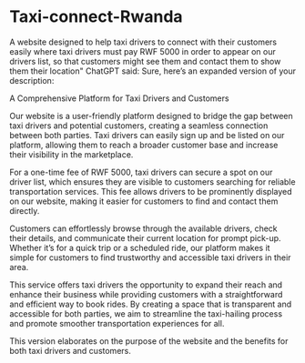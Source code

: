 # Taxi-connect-Rwanda
A website designed to help taxi drivers to connect with their customers easily where taxi drivers must pay RWF 5000 in order to appear on our drivers list, so that customers might see them and contact them to show them their location"
ChatGPT said:
Sure, here’s an expanded version of your description:

A Comprehensive Platform for Taxi Drivers and Customers

Our website is a user-friendly platform designed to bridge the gap between taxi drivers and potential customers, creating a seamless connection between both parties. Taxi drivers can easily sign up and be listed on our platform, allowing them to reach a broader customer base and increase their visibility in the marketplace.

For a one-time fee of RWF 5000, taxi drivers can secure a spot on our driver list, which ensures they are visible to customers searching for reliable transportation services. This fee allows drivers to be prominently displayed on our website, making it easier for customers to find and contact them directly.

Customers can effortlessly browse through the available drivers, check their details, and communicate their current location for prompt pick-up. Whether it’s for a quick trip or a scheduled ride, our platform makes it simple for customers to find trustworthy and accessible taxi drivers in their area.

This service offers taxi drivers the opportunity to expand their reach and enhance their business while providing customers with a straightforward and efficient way to book rides. By creating a space that is transparent and accessible for both parties, we aim to streamline the taxi-hailing process and promote smoother transportation experiences for all.

This version elaborates on the purpose of the website and the benefits for both taxi drivers and customers.
